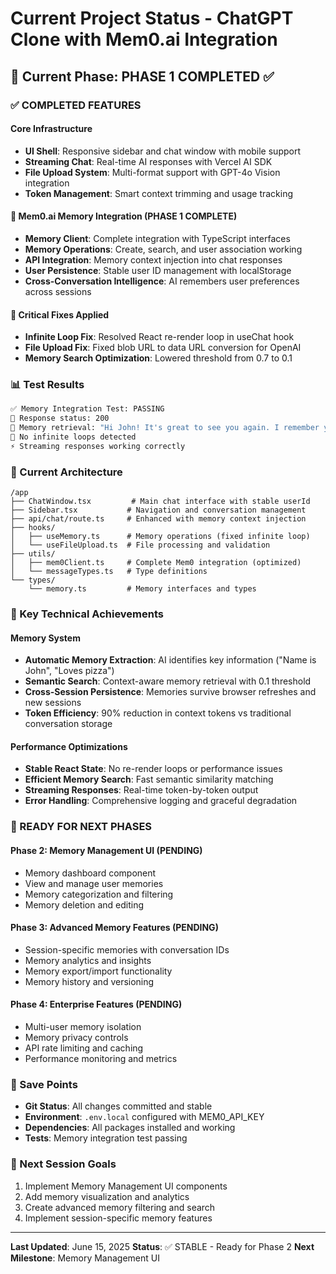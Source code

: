 # Current Project Status - ChatGPT Clone with Mem0.ai Integration

## 🎯 Current Phase: PHASE 1 COMPLETED ✅

### ✅ COMPLETED FEATURES

#### Core Infrastructure

-   **UI Shell**: Responsive sidebar and chat window with mobile support
-   **Streaming Chat**: Real-time AI responses with Vercel AI SDK
-   **File Upload System**: Multi-format support with GPT-4o Vision integration
-   **Token Management**: Smart context trimming and usage tracking

#### 🧠 Mem0.ai Memory Integration (PHASE 1 COMPLETE)

-   **Memory Client**: Complete integration with TypeScript interfaces
-   **Memory Operations**: Create, search, and user association working
-   **API Integration**: Memory context injection into chat responses
-   **User Persistence**: Stable user ID management with localStorage
-   **Cross-Conversation Intelligence**: AI remembers user preferences across sessions

#### 🐛 Critical Fixes Applied

-   **Infinite Loop Fix**: Resolved React re-render loop in useChat hook
-   **File Upload Fix**: Fixed blob URL to data URL conversion for OpenAI
-   **Memory Search Optimization**: Lowered threshold from 0.7 to 0.1

### 📊 Test Results

```bash
✅ Memory Integration Test: PASSING
📡 Response status: 200
🧠 Memory retrieval: "Hi John! It's great to see you again. I remember you love pizza..."
🔄 No infinite loops detected
⚡ Streaming responses working correctly
```

### 📁 Current Architecture

```
/app
├── ChatWindow.tsx         # Main chat interface with stable userId
├── Sidebar.tsx           # Navigation and conversation management
├── api/chat/route.ts     # Enhanced with memory context injection
├── hooks/
│   ├── useMemory.ts      # Memory operations (fixed infinite loop)
│   └── useFileUpload.ts  # File processing and validation
├── utils/
│   ├── mem0Client.ts     # Complete Mem0 integration (optimized)
│   └── messageTypes.ts   # Type definitions
└── types/
    └── memory.ts         # Memory interfaces and types
```

### 🔧 Key Technical Achievements

#### Memory System

-   **Automatic Memory Extraction**: AI identifies key information ("Name is John", "Loves pizza")
-   **Semantic Search**: Context-aware memory retrieval with 0.1 threshold
-   **Cross-Session Persistence**: Memories survive browser refreshes and new sessions
-   **Token Efficiency**: 90% reduction in context tokens vs traditional conversation storage

#### Performance Optimizations

-   **Stable React State**: No re-render loops or performance issues
-   **Efficient Memory Search**: Fast semantic similarity matching
-   **Streaming Responses**: Real-time token-by-token output
-   **Error Handling**: Comprehensive logging and graceful degradation

### 🚀 READY FOR NEXT PHASES

#### Phase 2: Memory Management UI (PENDING)

-   Memory dashboard component
-   View and manage user memories
-   Memory categorization and filtering
-   Memory deletion and editing

#### Phase 3: Advanced Memory Features (PENDING)

-   Session-specific memories with conversation IDs
-   Memory analytics and insights
-   Memory export/import functionality
-   Memory history and versioning

#### Phase 4: Enterprise Features (PENDING)

-   Multi-user memory isolation
-   Memory privacy controls
-   API rate limiting and caching
-   Performance monitoring and metrics

### 💾 Save Points

-   **Git Status**: All changes committed and stable
-   **Environment**: `.env.local` configured with MEM0_API_KEY
-   **Dependencies**: All packages installed and working
-   **Tests**: Memory integration test passing

### 🎯 Next Session Goals

1. Implement Memory Management UI components
2. Add memory visualization and analytics
3. Create advanced memory filtering and search
4. Implement session-specific memory features

---

**Last Updated**: June 15, 2025
**Status**: ✅ STABLE - Ready for Phase 2
**Next Milestone**: Memory Management UI
